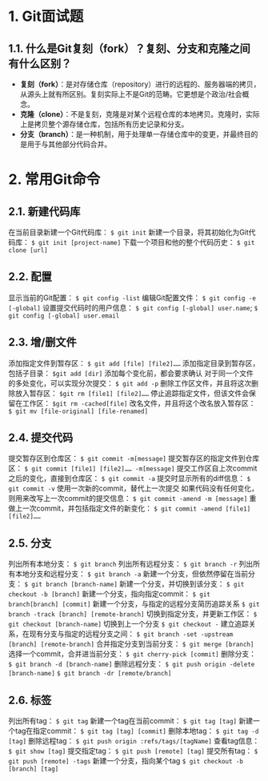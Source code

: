 # 1. Git面试题
## 1.1. 什么是Git复刻（fork）？复刻、分支和克隆之间有什么区别？
* **复刻（fork）**：是对存储仓库（repository）进行的远程的、服务器端的拷贝，从源头上就有所区别。复刻实际上不是Git的范畴。它更想是个政治/社会概念。
* **克隆（clone）**：不是复刻，克隆是对某个远程仓库的本地拷贝。克隆时，实际上是拷贝整个源存储仓库，包括所有历史记录和分支。
* **分支（branch）**：是一种机制，用于处理单一存储仓库中的变更，并最终目的是用于与其他部分代码合并。
# 2. 常用Git命令
## 2.1. 新建代码库
在当前目录新建一个Git代码库：
`$ git init`
新建一个目录，将其初始化为Git代码库：
`$ git init [project-name]`
下载一个项目和他的整个代码历史：
`$ git clone [url]`
## 2.2. 配置
显示当前的Git配置：
`$ git config -list`
编辑Git配置文件：
`$ git config -e [-global]`
设置提交代码时的用户信息：
`$ git config [-global] user.name`;
`$ git config [-global] user.email`
## 2.3. 增/删文件
添加指定文件到暂存区：
`$ git add [file] [file2]……`
添加指定目录到暂存区，包括子目录：
`$git add [dir]`
添加每个变化前，都会要求确认
对于同一个文件的多处变化，可以实现分次提交：
`$ git add -p`
删除工作区文件，并且将这次删除放入暂存区：
`$git rm [file1] [file2]……`
停止追踪指定文件，但该文件会保留在工作区：
`$git rm -cached[file]`
改名文件，并且将这个改名放入暂存区：
`$ git mv [file-original] [file-renamed]`
## 2.4. 提交代码
提交暂存区到仓库区：
`$ git commit -m[message]`
提交暂存区的指定文件到仓库区：
`$ git commit [file1] [file2]…… -m[message]`
提交工作区自上次commit之后的变化，直接到仓库区：
`$ git commit -a`
提交时显示所有的diff信息：
`$ git commit -v`
使用一次新的commit，替代上一次提交
如果代码没有任何变化，则用来改写上一次commit的提交信息：
`$ git commit -amend -m [message]`
重做上一次commit，并包括指定文件的新变化：
`$ git commit -amend [file1] [file2]……`
## 2.5. 分支
列出所有本地分支：
`$ git branch`
列出所有远程分支：
`$ git branch -r`
列出所有本地分支和远程分支：
`$ git branch -a`
 新建一个分支，但依然停留在当前分支：
 `$ git branch [branch-name]`
 新建一个分支，并切换到该分支：
 `$ git checkout -b [branch]`
 新建一个分支，指向指定commit：
 `$ git branch[branch] [commit]`
 新建一个分支，与指定的远程分支简历追踪关系
 `$ git branch -track [branch] [remote-branch]`
 切换到指定分支，并更新工作区：
 `$ git checkout [branch-name]`
 切换到上一个分支
 `$ git checkout -`
 建立追踪关系，在现有分支与指定的远程分支之间：
 `$ git branch -set -upstream [branch] [remote-branch]`
 合并指定分支到当前分支：
 `$ git merge [branch]`
 选择一个commit，合并进当前分支：
 `$ git cherry-pick [commit]`
 删除分支：
 `$ git branch -d [branch-name]`
 删除远程分支：
 `$ git push origin -delete [branch-name]`
 `$ git branch -dr [remote/branch]`
## 2.6. 标签
列出所有tag：
`$ git tag`
新建一个tag在当前commit：
`$ git tag [tag]`
新建一个tag在指定commit：
`$ git tag [tag] [commit]`
删除本地tag：
`$ git tag -d [tag]`
删除远程tag：
`$ git push origin :refs/tags/[tagName]`
查看tag信息：
`$ git show [tag]`
提交指定tag：
`$ git push [remote] [tag]`
提交所有tag：
`$ git push [remote] -tags`
新建一个分支，指向某个tag
`$ git checkout -b [branch] [tag]`
